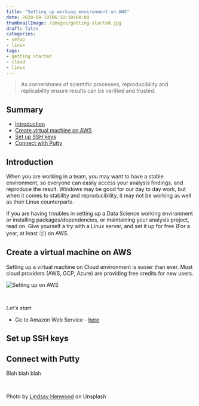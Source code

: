 ```yaml
---
title: "Setting up working environment on AWS"
date: 2020-08-10T06:10:10+08:00
thumbnailImage: /images/getting-started.jpg
draft: false
categories:
- setup
- linux
tags:
- getting started
- cloud
- linux
---
```


> As cornerstones of scientific processes, reproducibility and replicability ensure results can be verified and trusted.

## Summary
* [Introduction](#introduction)
* [Create virtual machine on AWS](#create-a-virtual-machine-on-aws)
* [Set up SSH keys](#set-up-ssh-keys)
* [Connect with Putty](#connect-with-putty)

## Introduction

When you are working in a team, you may want to have a stable environment, so everyone can easily access your analysis findings, and reproduce the result.
Windows may be good for our day to day work, but when it comes to stability and reproducibility, it may not be working as well as their Linux counterparts.

If you are having troubles in setting up a Data Science working environment or installing packages/dependencies, or maintaining your analysis project, read on. Give yourself a try with a Linux server, and set it up for free (For a year, at least ㋡) on AWS.


## Create a virtual machine on AWS

Setting up a virtual machine on Cloud environment is easier than ever. Most cloud providers (AWS, GCP, Azure) are providing free credits for new users.

![Setting up on AWS](/images/output-opt.gif)

&nbsp;

_Let's start_
* Go to Amazon Web Service - [here](https://aws.amazon.com/free)

## Set up SSH keys


## Connect with Putty

Blah blah blah

&nbsp;

Photo by [Lindsay Henwood](https://unsplash.com/@lindsayhenwood) on Unsplash
